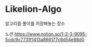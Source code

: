 # Likelion-Algo
알고리즘 풀이를 저장해놓는 장소

노션 
https://www.notion.so/1-2-3-9095-5cdc9c7731f1413a866177c8d54e88d0
